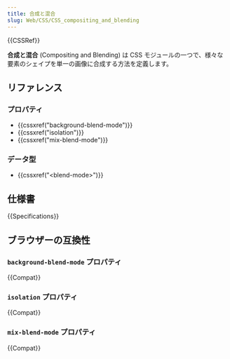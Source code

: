 ```yaml
---
title: 合成と混合
slug: Web/CSS/CSS_compositing_and_blending
---
```


{{CSSRef}}

**合成と混合** (Compositing and Blending) は CSS モジュールの一つで、様々な要素のシェイプを単一の画像に合成する方法を定義します。

## リファレンス

### プロパティ

- {{cssxref("background-blend-mode")}}
- {{cssxref("isolation")}}
- {{cssxref("mix-blend-mode")}}

### データ型

- {{cssxref("&lt;blend-mode&gt;")}}

## 仕様書

{{Specifications}}

## ブラウザーの互換性

### `background-blend-mode` プロパティ

{{Compat}}

### `isolation` プロパティ

{{Compat}}

### `mix-blend-mode` プロパティ

{{Compat}}
